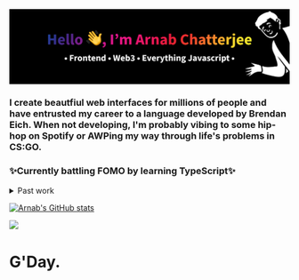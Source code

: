 <!-- <h1 align="center">Hi 👋, I'm Arnab Chatterjee</h1>
<h3 align="center">A passionate Frontend developer from India</h3> -->

<img align = "center" src = "https://github.com/arn4b/image-dump/blob/c7b615fe213286c6a580eec47c7fb3d1681fdf6e/Frame%206.png" >
<!-- 
<img align = "right" src = "https://media.giphy.com/media/jTNG3RF6EwbkpD4LZx/giphy.gif" width = "400" > -->

### I create beautfiul web interfaces for millions of people and have entrusted my career to a language developed by Brendan Eich. When not developing, I'm probably vibing to some hip-hop on Spotify or AWPing my way through life's problems in CS:GO.

### ✨Currently battling FOMO by learning TypeScript✨

<details>
  <summary>Past work</summary>
  
  ## 🔭 Timeline
* [Polygon | Frontend Engineer Intern](https://polygon.technology)

* [Microsoft Students Community KIIT | Web Team Lead](https://msackiit.tech)

* [Mozilla BBSR | Tech Lead](https://community.mozilla.org/en/groups/mozilla-club-bbsr/)

* [Mauka Education | Frontend Developer Intern](https://maukaeducation.com/)

* [Hackclub KIIT | Core Web Team](https://kiit.hackclub.com/)
</details>
<!-- 
## 📫 Reach me at **arnabc1701@gmail.com**

Please do. I get lonely sometimes. -->



<!-- <h3>Connect with me :</h3>
<p>
<a href="https://twitter.com/arn4b_" target="blank"><img align="center" src="https://cdn.jsdelivr.net/npm/simple-icons@3.0.1/icons/twitter.svg" alt="cyanide_arnab" height="30" width="40" /></a>
<a href="https://www.linkedin.com/in/arnab-chatterjee-3944341a0/" target="blank"><img align="center" src="https://cdn.jsdelivr.net/npm/simple-icons@3.0.1/icons/linkedin.svg" alt="_arn4b_" height="30" width="40" /></a>
</p> -->

<!-- <h3 align="left">👨‍💻 Technologies I can work with:</h3>
<div class="row">
 <p align="center">
    <img src="https://img.shields.io/badge/React-20232A?style=for-the-badge&logo=react&logoColor=61DAFB" />
    <img src="https://img.shields.io/badge/next.js-000000?style=for-the-badge&logo=nextdotjs&logoColor=white" />
    <img src="https://img.shields.io/badge/React_Native-20232A?style=for-the-badge&logo=react&logoColor=61DAFB" />
    <img src="https://img.shields.io/badge/Redux-593D88?style=for-the-badge&logo=redux&logoColor=white" />
    <img src="https://img.shields.io/badge/React_Router-CA4245?style=for-the-badge&logo=react-router&logoColor=white" />
  <br/>
    <img src="https://img.shields.io/badge/HTML-239120?style=for-the-badge&logo=html5&logoColor=white" />
    <img src="https://img.shields.io/badge/CSS3-1572B6?style=for-the-badge&logo=css3&logoColor=white" />
    <img src="https://img.shields.io/badge/JavaScript-F7DF1E?style=for-the-badge&logo=javascript&logoColor=black" />
  <br/>
    <img src="https://img.shields.io/badge/Bootstrap-563D7C?style=for-the-badge&logo=bootstrap&logoColor=white" />
    <img src="https://img.shields.io/badge/styled--components-DB7093?style=for-the-badge&logo=styled-components&logoColor=white" />
    <img src="https://img.shields.io/badge/Material--UI-0081CB?style=for-the-badge&logo=material-ui&logoColor=white" />
    <img src="https://img.shields.io/badge/Tailwind_CSS-38B2AC?style=for-the-badge&logo=tailwind-css&logoColor=white" />
    <img src="https://img.shields.io/badge/Figma-F24E1E?style=for-the-badge&logo=figma&logoColor=white" />
  <br/>
    <img src="https://img.shields.io/badge/firebase-ffca28?style=for-the-badge&logo=firebase&logoColor=white" />
    <img src="https://img.shields.io/badge/Node.js-43853D?style=for-the-badge&logo=node.js&logoColor=white" />
  <br/>
    <img src="https://img.shields.io/badge/C-00599C?style=for-the-badge&logo=c&logoColor=white" />
    <img src="https://img.shields.io/badge/C%2B%2B-00599C?style=for-the-badge&logo=c%2B%2B&logoColor=white" />    
  <br/>
    <img src="https://img.shields.io/badge/MySQL-00000F?style=for-the-badge&logo=mysql&logoColor=white" />
    <img src="https://img.shields.io/badge/MongoDB-4EA94B?style=for-the-badge&logo=mongodb&logoColor=white" /> 
    <img src="https://img.shields.io/badge/Heroku-430098?style=for-the-badge&logo=heroku&logoColor=white" />
 </p>
</div> -->
<!-- 
![Metrics](https://metrics.lecoq.io/arn4b?template=classic&base.header=0&base.activity=0&base.community=0&base.repositories=0&base.metadata=0&isocalendar=1&achievements=1&isocalendar.duration=half-year&achievements.threshold=C&achievements.secrets=true&achievements.display=compact&achievements.limit=0&config.timezone=Asia%2FKolkata) -->
[![Arnab's GitHub stats](https://github-readme-stats.vercel.app/api?username=arn4b&count_private=true&show_icons=true&theme=midnight-purple&border_color=D400ff)](https://github.com/anuraghazra/github-readme-stats)




<!-- 
[![Top Langs](https://github-readme-stats.vercel.app/api/top-langs/?username=arn4b&layout=compact&theme=midnight-purple&border_color=D400ff)](https://github.com/anuraghazra/github-readme-stats) -->

![](https://komarev.com/ghpvc/?username=arn4b&style=flat-square&label=VISITORS+👀)

# G'Day.
